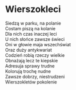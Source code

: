 # Wierszokleci

Siedzą w parku,  na polanie  
Costam piszą na kolanie  
Dla nich czas inaczej leci  
U nich słońce zawsze świeci  
Oni w głowie maja wszechświat  
Oraz duży antykwariat  
Codzień robią rzeczy wielkie  
Obnażają lecz te kiepskie  
Adresuja sprawy trudne  
Kolorują trochę nudne  
Zawsze dobrzy,  niestrudzeni  
Wierszokletów pokolenie  
